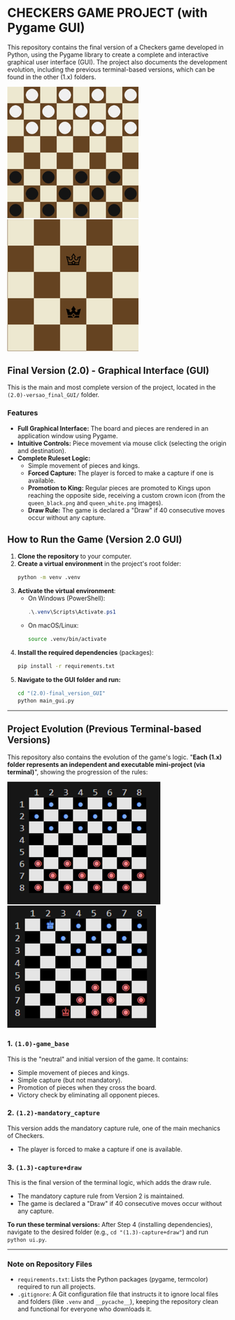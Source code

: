 # CHECKERS GAME PROJECT (with Pygame GUI)

This repository contains the final version of a Checkers game developed in Python, using the Pygame library to create a complete and interactive graphical user interface (GUI).
The project also documents the development evolution, including the previous terminal-based versions, which can be found in the other (1.x) folders.

<p>
  <img src="assets/GUI_board.png" alt="Screenshot of the Pygame GUI version" width="300px"/>
  &nbsp;&nbsp;&nbsp;&nbsp;&nbsp;
  <img src="assets/GUI_kings.png" alt="Screenshot of the Pygame GUI version with Kings" width="300px"/>
</p>

## Final Version (2.0) - Graphical Interface (GUI)

This is the main and most complete version of the project, located in the `(2.0)-versao_final_GUI/` folder.

### Features

* **Full Graphical Interface:** The board and pieces are rendered in an application window using Pygame.
* **Intuitive Controls:** Piece movement via mouse click (selecting the origin and destination).
* **Complete Ruleset Logic:**
    * Simple movement of pieces and kings.
    * **Forced Capture:** The player is forced to make a capture if one is available.
    * **Promotion to King:** Regular pieces are promoted to Kings upon reaching the opposite side, receiving a custom crown icon (from the `queen_black.png` and `queen_white.png` images).
    * **Draw Rule:** The game is declared a "Draw" if 40 consecutive moves occur without any capture.

## How to Run the Game (Version 2.0 GUI)

1.  **Clone the repository** to your computer.
2.  **Create a virtual environment** in the project's root folder:
    ```bash
    python -m venv .venv
    ```
3.  **Activate the virtual environment**:
    * On Windows (PowerShell):
        ```powershell
        .\.venv\Scripts\Activate.ps1
        ```
    * On macOS/Linux:
        ```bash
        source .venv/bin/activate
        ```
4.  **Install the required dependencies** (packages):
    ```bash
    pip install -r requirements.txt
    ```
5.  **Navigate to the GUI folder and run:**
    ```bash
    cd "(2.0)-final_version_GUI"
    python main_gui.py
    ```

---

## Project Evolution (Previous Terminal-based Versions)

This repository also contains the evolution of the game's logic. "<strong>Each (1.x) folder represents an independent and executable mini-project (via terminal)</strong>", showing the progression of the rules:

<p>
  <img src="assets/terminal_board.png" alt="Screenshot of the terminal version" width="350px"/>
  &nbsp;&nbsp;&nbsp;&nbsp;&nbsp;
  <img src="assets/terminal_kings.png" alt="Screenshot of the terminal version with Kings" width="340px"/>
</p>

### 1. `(1.0)-game_base`
This is the "neutral" and initial version of the game. It contains:
* Simple movement of pieces and kings.
* Simple capture (but not mandatory).
* Promotion of pieces when they cross the board.
* Victory check by eliminating all opponent pieces.

### 2. `(1.2)-mandatory_capture`
This version adds the mandatory capture rule, one of the main mechanics of Checkers.
* The player is forced to make a capture if one is available.

### 3. `(1.3)-capture+draw`
This is the final version of the terminal logic, which adds the draw rule.
* The mandatory capture rule from Version 2 is maintained.
* The game is declared a "Draw" if 40 consecutive moves occur without any capture.

**To run these terminal versions:** After Step 4 (installing dependencies), navigate to the desired folder (e.g., `cd "(1.3)-capture+draw"`) and run `python ui.py`.

---
### Note on Repository Files

* `requirements.txt`: Lists the Python packages (pygame, termcolor) required to run all projects.
* `.gitignore`: A Git configuration file that instructs it to ignore local files and folders (like `.venv` and `__pycache__`), keeping the repository clean and functional for everyone who downloads it.
